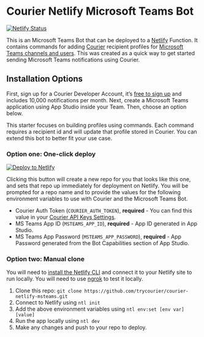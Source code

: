 # Courier Netlify Microsoft Teams Bot

[![Netlify Status](https://api.netlify.com/api/v1/badges/ed50f56e-4fc2-4c98-8b66-1e5074c6f3d3/deploy-status)](https://app.netlify.com/sites/courier-netlify-msteams/deploys)

This is an Microsoft Teams Bot that can be deployed to a [Netlify](https://netlify.com/) Function. It contains commands for adding [Courier](https://courier.com) recipient profiles for [Microsoft Teams channels and users](https://docs.courier.com/docs/microsoft-teams). This was created as a quick way to get started sending Microsoft Teams notifications using Courier.

## Installation Options

First, sign up for a Courier Developer Account, it’s [free to sign up](https://app.courier.com/register/) and includes 10,000 notifications per month. Next, create a Microsoft Teams application using App Studio inside your Team. Then, choose an option below.

This starter focuses on building profiles using commands. Each command requires a recipient id and will update that profile stored in Courier. You can extend this bot to better fit your use case.

### Option one: One-click deploy

[![Deploy to Netlify](https://www.netlify.com/img/deploy/button.svg)](https://app.netlify.com/start/deploy?repository=https://github.com/jonath0n/courier-netlify-msteams#NPM_VERSION=9.9.3)

Clicking this button will create a new repo for you that looks like this one, and sets that repo up immediately for deployment on Netlify. You will be prompted for a repo name and to provide the values for the following environment variables to use with Courier and the Microsoft Teams Bot.

- Courier Auth Token (`COURIER_AUTH_TOKEN`), **required** - You can find this value in your [Courier API Keys Settings](https://app.courier.com/settings/api-keys).
- MS Teams App ID (`MSTEAMS_APP_ID`), **required** - App ID generated in App Studio.
- MS Teams App Password (`MSTEAMS_APP_PASSWORD`), **required** - App Password generated from the Bot Capabilities section of App Studio.

### Option two: Manual clone

You will need to [install the Netlify CLI](https://docs.netlify.com/cli/get-started/) and connect it to your Netlify site to run locally. You will need to use [ngrok](https://ngrok.com/) to test it locally.

1. Clone this repo: `git clone https://github.com/trycourier/courier-netlify-msteams.git`
2. Connect to Netlify using `ntl init`
3. Add the above environment variables using `ntl env:set [env var] [value]`
4. Run the app locally using `ntl dev`
5. Make any changes and push to your repo to deploy.
